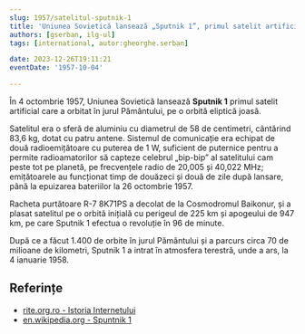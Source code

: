 ```yaml
---
slug: 1957/satelitul-sputnik-1
title: 'Uniunea Sovietică lansează „Sputnik 1”, primul satelit artificial'
authors: [gserban, ilg-ul]
tags: [international, autor:gheorghe.serban]

date: 2023-12-26T19:11:21
eventDate: '1957-10-04'

---
```


În 4 octombrie 1957, Uniunea Sovietică lansează **Sputnik 1**
primul satelit artificial care a orbitat în jurul Pământului,
pe o orbită eliptică joasă.

<!-- truncate -->

Satelitul era o sferă de aluminiu cu diametrul de 58 de centimetri,
cântărind 83,6 kg, dotat cu patru antene. Sistemul de comunicație
era echipat de două radioemițătoare cu puterea de 1 W, suficient de
puternice pentru a permite radioamatorilor să capteze celebrul „bip-bip”
al satelitului cam peste tot pe planetă, pe frecvențele
radio de 20,005 și 40,022 MHz; emițătoarele au funcționat
timp de douăzeci și două de zile
după lansare, până la epuizarea bateriilor la 26 octombrie 1957.

Racheta purtătoare R-7 8K71PS a decolat de la Cosmodromul Baikonur,
și a plasat satelitul pe o orbită inițială cu perigeul de 225 km și
apogeului de 947 km, pe care Sputnik 1 efectua o revoluție în 96 de minute.

După ce a făcut 1.400 de orbite în jurul Pământului și a parcurs
circa 70 de milioane de kilometri, Sputnik 1 a intrat în atmosfera
terestră, unde a ars, la 4 ianuarie 1958.

## Referințe

- [rite.org.ro - Istoria Internetului](https://rite.org.ro/istoria-internetului/)
- [en.wikipedia.org - Spuntnik 1](https://en.wikipedia.org/wiki/Sputnik_1)
